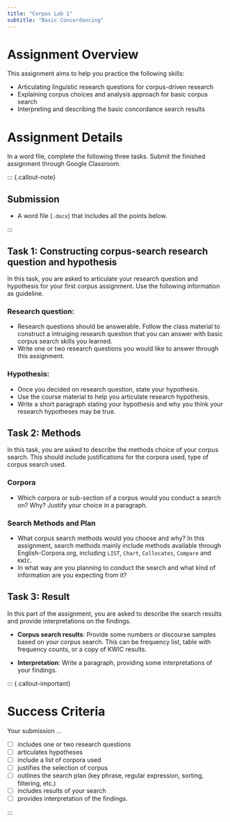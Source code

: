 ```yaml
---
title: "Corpus Lab 1"
subtitle: "Basic Concordancing"
---
```



# Assignment Overview

This assignment aims to help you practice the following skills:

- Articulating linguistic research questions for corpus-driven research
- Explaining corpus choices and analysis approach for basic corpus search
- Interpreting and describing the basic concordance search results


# Assignment Details

In a word file, complete the following three tasks.
Submit the finished assignment through Google Classroom.


::: {.callout-note}
## Submission

- A word file (`.docx`) that includes all the points below.

:::

## Task 1: Constructing corpus-search research question and hypothesis

In this task, you are asked to articulate your research question and hypothesis for your first corpus assignment. Use the following information as guideline.


### Research question:

- Research questions should be answerable. Follow the class material to construct a intruiging research question that you can answer with basic corpus search skills you learned.
- Write one or two research questions you would like to answer through this assignment.


### Hypothesis:

- Once you decided on research question, state your hypothesis.
- Use the course material to help you articulate research hypothesis.
- Write a short paragraph stating your hypothesis and why you think your research hypotheses may be true.


## Task 2: Methods

In this task, you are asked to describe the methods choice of your corpus search. This should include justifications for the corpora used, type of corpus search used.

### Corpora

- Which corpora or sub-section of a corpus would you conduct a search on? Why? Justify your choice in a paragraph.


### Search Methods and Plan

- What corpus search methods would you choose and why? In this assignment, search methods mainly include methods available through English-Corpora.org, including `LIST`, `Chart`, `Collocates`, `Compare` and `KWIC`. 
- In what way are you planning to conduct the search and what kind of information are you expecting from it?

## Task 3: Result

In this part of the assignment, you are asked to describe the search results and provide interpretations on the findings.


- **Corpus search results**: Provide some numbers or discourse samples based on your corpus search. This can be frequency list, table with frequency counts, or a copy of KWIC results.

- **Interpretation**: Write a paragraph, providing some interpretations of your findings.


::: {.callout-important}
# Success Criteria

Your submission ...

- [ ] includes one or two research questions
- [ ] articulates hypotheses
- [ ] include a list of corpora used 
- [ ] justifies the selection of corpus 
- [ ] outlines the search plan (key phrase, regular expression, sorting, filtering, etc.)
- [ ] includes results of your search
- [ ] provides interpretation of the findings.

::: 